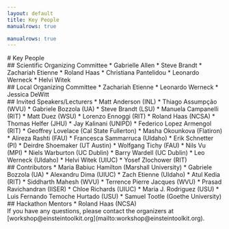 ```yaml
---
layout: default
title: Key People
manualrows: true

manualrows: true
---
```


<div class="row fix">

<div class="col-sm-12" markdown="1">
# Key People
</div>

<div class="col-xs-6 col-sm-3" markdown="1">
## Scientific Organizing Committee
* Gabrielle Allen
* Steve Brandt
* Zachariah Etienne
* Roland Haas
* Christiana Pantelidou
* Leonardo Werneck
* Helvi Witek
</div>

<div class="col-xs-6 col-sm-3" markdown="1">
## Local  Organizing Committee
* Zachariah Etienne
* Leonardo Werneck
* Jessica DeWitt
</div>

<div class="col-xs-6 col-sm-3" markdown="1">
## Invited Speakers/Lecturers
* Matt Anderson (INL)
* Thiago Assumpção (WVU)
* Gabriele Bozzola (UA)
* Steve Brandt (LSU)
* Manuela Campanelli (RIT)
* Matt Duez (WSU)
* Lorenzo Ennoggi (RIT)
* Roland Haas (NCSA)
* Thomas Helfer (JHU)
* Jay Kalinani (UNIPD)
* Federico Lopez Armengol (RIT)
* Geoffrey Lovelace (Cal State Fullerton)
* Masha Okounkova (Flatiron)
* Alireza Rashti (FAU)
* Francesca Sammarruca (UIdaho)
* Erik Schnetter (PI)
* Deirdre Shoemaker (UT Austin)
* Wolfgang Tichy (FAU)
* Nils Vu (MPI)
* Niels Warburton (UC Dublin)
* Barry Wardell (UC Dublin)
* Leo Werneck (UIdaho)
* Helvi Witek (UIUC)
* Yosef Zlochower (RIT)
</div>

<div class="col-xs-6 col-sm-3" markdown="1">
## Contributors
* Maria Babiuc Hamilton (Marshall University)
* Gabriele Bozzola (UA)
* Alexandru Dima (UIUC)
* Zach Etienne (UIdaho)
* Atul Kedia (RIT)
* Siddharth Mahesh (WVU)
* Terrence Pierre Jacques (WVU)
* Prasad Ravichandran (IISER)
* Chloe Richards (UIUC)
* Maria J. Rodriguez (USU)
* Luis Fernando Temoche Hurtado (USU)
* Samuel Tootle (Goethe University)
</div>

<div class="col-xs-6 col-sm-3" markdown="1">
## Hackathon Mentors
* Roland Haas (NCSA)
</div>

</div> <!--row-->
<div class="row">

<div class="col-xs-12" markdown="1">
If you have any questions, please contact the organizers at
[workshop@einsteintoolkit.org](mailto:workshop@einsteintoolkit.org).
</div>

</div> <!--row-->
